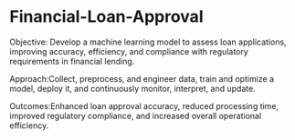 # Financial-Loan-Approval

Objective: Develop a machine learning model to assess loan applications, improving accuracy, efficiency, and compliance with regulatory 
requirements in financial lending.

Approach:Collect, preprocess, and engineer data, train and optimize a model, deploy it, and continuously monitor, interpret, and update.

Outcomes:Enhanced loan approval accuracy, reduced processing time, improved regulatory compliance, and increased overall operational efficiency.
